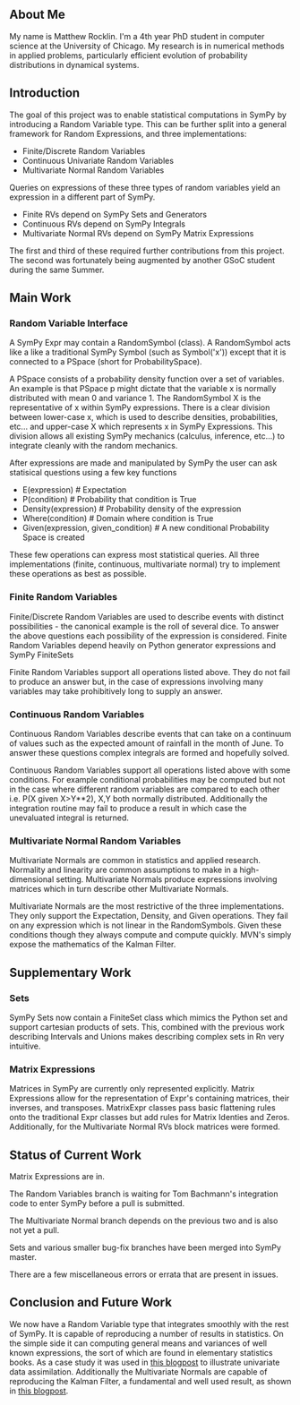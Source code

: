 ## About Me

My name is Matthew Rocklin. I'm a 4th year PhD student in computer science at the University of Chicago. My research is in numerical methods in applied problems, particularly efficient evolution of probability distributions in dynamical systems. 

## Introduction

The goal of this project was to enable statistical computations in SymPy by introducing a Random Variable type. This can be further split into a general framework for Random Expressions, and three implementations:

* Finite/Discrete Random Variables
* Continuous Univariate Random Variables
* Multivariate Normal Random Variables

Queries on expressions of these three types of random variables yield an expression in a different part of SymPy. 

* Finite RVs depend on SymPy Sets and Generators
* Continuous RVs depend on SymPy Integrals
* Multivariate Normal RVs depend on SymPy Matrix Expressions

The first and third of these required further contributions from this project. The second was fortunately being augmented by another GSoC student during the same Summer. 

## Main Work

### Random Variable Interface

A SymPy Expr may contain a RandomSymbol (class). A RandomSymbol acts like a like a traditional SymPy Symbol (such as Symbol('x')) except that it is connected to a PSpace (short for ProbabilitySpace). 

A PSpace consists of a probability density function over a set of variables. An example is that PSpace p might dictate that the variable x is normally distributed with mean 0 and variance 1. The RandomSymbol X is the representative of x within SymPy expressions. There is a clear division between lower-case x, which is used to describe densities, probabilities, etc... and upper-case X which represents x in SymPy Expressions. This division allows all existing SymPy
mechanics (calculus, inference, etc...) to integrate cleanly with the random mechanics. 

After expressions are made and manipulated by SymPy the user can ask statisical questions using a few key functions 

* E(expression) # Expectation
* P(condition) # Probability that condition is True
* Density(expression) # Probability density of the expression
* Where(condition) # Domain where condition is True
* Given(expression, given_condition) # A new conditional Probability Space is created

These few operations can express most statistical queries. All three implementations (finite, continuous, multivariate normal) try to implement these operations as best as possible. 

### Finite Random Variables

Finite/Discrete Random Variables are used to describe events with distinct possibilities - the canonical example is the roll of several dice. To answer the above questions each possibility of the expression is considered. Finite Random Variables depend heavily on Python generator expressions and SymPy FiniteSets

Finite Random Variables support all operations listed above. They do not fail to produce an answer but, in the case of expressions involving many variables may take prohibitively long to supply an answer. 

### Continuous Random Variables

Continuous Random Variables describe events that can take on a continuum of values such as the expected amount of rainfall in the month of June. To answer these questions complex integrals are formed and hopefully solved. 

Continuous Random Variables support all operations listed above with some conditions. For example conditional probabilities may be computed but not in the case where different random variables are compared to each other i.e. P(X given X>Y**2), X,Y both normally distributed. Additionally the integration routine may fail to produce a result in which case the unevaluated integral is returned. 

### Multivariate Normal Random Variables

Multivariate Normals are common in statistics and applied research. Normality and linearity are common assumptions to make in a high-dimensional setting. Multivariate Normals produce expressions involving matrices which in turn describe other Multivariate Normals. 

Multivariate Normals are the most restrictive of the three implementations. They only support the Expectation, Density, and Given operations. They fail on any expression which is not linear in the RandomSymbols. Given these conditions though they always compute and compute quickly. MVN's simply expose the mathematics of the Kalman Filter. 

## Supplementary Work

### Sets

SymPy Sets now contain a FiniteSet class which mimics the Python set and support cartesian products of sets. This, combined with the previous work describing Intervals and Unions makes describing complex sets in Rn very intuitive. 

### Matrix Expressions

Matrices in SymPy are currently only represented explicitly. Matrix Expressions allow for the representation of Expr's containing matrices, their inverses, and transposes. MatrixExpr classes pass basic flattening rules onto the traditional Expr classes but add rules for Matrix Identies and Zeros. Additionally, for the Multivariate Normal RVs block matrices were formed. 

## Status of Current Work

Matrix Expressions are in. 

The Random Variables branch is waiting for Tom Bachmann's integration code to enter SymPy before a pull is submitted. 

The Multivariate Normal branch depends on the previous two and is also not yet a pull. 

Sets and various smaller bug-fix branches have been merged into SymPy master. 

There are a few miscellaneous errors or errata that are present in issues. 

## Conclusion and Future Work

We now have a Random Variable type that integrates smoothly with the rest of SymPy. It is capable of reproducing a number of results in statistics. On the simple side it can computing general means and variances of well known expressions, the sort of which are found in elementary statistics books. As a case study it was used in [this blogpost](http://sympystats.wordpress.com/2011/07/02/a-lesson-in-data-assimilation-using-sympy/) to illustrate univariate data assimilation. Additionally the Multivariate Normals are capable of reproducing the Kalman Filter, a fundamental and well used result, as shown in [this blogpost](http://sympystats.wordpress.com/2011/07/19/multivariate-normal-random-variables/). 
